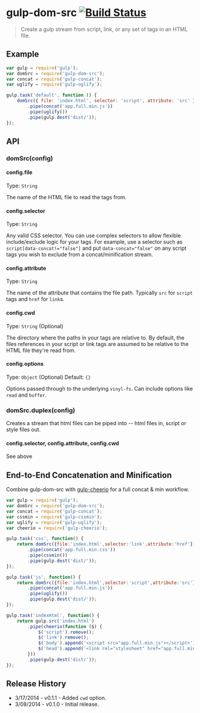 # gulp-dom-src [![Build Status](https://travis-ci.org/cgross/gulp-dom-src.png)](https://travis-ci.org/cgross/gulp-dom-src)

> Create a gulp stream from script, link, or any set of tags in an HTML file.

## Example

```js
var gulp = require('gulp');
var domSrc = require('gulp-dom-src');
var concat = require('gulp-concat');
var uglify = require('gulp-uglify');

gulp.task('default', function () {
	domSrc({ file: 'index.html', selector: 'script', attribute: 'src' })
        .pipe(concat('app.full.min.js'))
        .pipe(uglify())
        .pipe(gulp.dest('dist/'));
});
```

## API

### domSrc(config)


#### config.file

Type: `String`

The name of the HTML file to read the tags from.


#### config.selector

Type: `String`

Any valid CSS selector.  You can use complex selectors to allow flexible include/exclude logic for your tags.  For example, use a selector such as `script[data-concat!="false"]` and put `data-concat="false"` on any script tags you wish to exclude from a concat/minification stream.


#### config.attribute

Type: `String`

The name of the attribute that contains the file path.  Typically `src` for `script` tags and `href` for `link`s.

#### config.cwd

Type: `String` (Optional)

The directory where the paths in your tags are relative to.  By default, the files references in your script or link tags are assumed to be relative to the HTML file they're read from.

#### config.options

Type: `Object` (Optional)
Default: `{}`

Options passed through to the underlying `vinyl-fs`.  Can include options like `read` and `buffer`.

### domSrc.duplex(config)

Creates a stream that html files can be piped into -- html files in, script or style files out.

#### config.selector, config.attribute, config.cwd

See above

End-to-End Concatenation and Minification
-------------

Combine gulp-dom-src with [gulp-cheerio](https://github.com/KenPowers/gulp-cheerio) for a full concat & min workflow.

```js
var gulp = require('gulp');
var domSrc = require('gulp-dom-src');
var concat = require('gulp-concat');
var cssmin = require('gulp-cssmin');
var uglify = require('gulp-uglify');
var cheerio = require('gulp-cheerio');

gulp.task('css', function() {
    return domSrc({file:'index.html',selector:'link',attribute:'href'})
    	.pipe(concat('app.full.min.css'))
        .pipe(cssmin())
        .pipe(gulp.dest('dist/'));
});

gulp.task('js', function() {
    return domSrc({file:'index.html',selector:'script',attribute:'src'})
        .pipe(concat('app.full.min.js'))
        .pipe(uglify())
        .pipe(gulp.dest('dist/'));
});

gulp.task('indexHtml', function() {
    return gulp.src('index.html')
        .pipe(cheerio(function ($) {
            $('script').remove();
            $('link').remove();
            $('body').append('<script src="app.full.min.js"></script>');
            $('head').append('<link rel="stylesheet" href="app.full.min.css">');
        }))
        .pipe(gulp.dest('dist/'));
});
```

Release History
-------------
* 3/17/2014 - v0.1.1 - Added `cwd` option.
* 3/08/2014 - v0.1.0 - Initial release.

